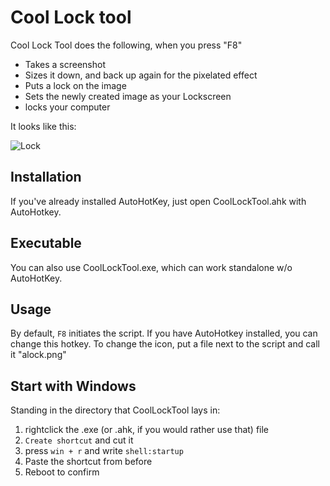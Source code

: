 # Cool Lock tool
Cool Lock Tool does the following, when you press "F8"

* Takes a screenshot
* Sizes it down, and back up again for the pixelated effect
* Puts a lock on the image
* Sets the newly created image as your Lockscreen
* locks your computer

It looks like this:

![Lock](https://user-images.githubusercontent.com/22538066/83337516-4e558400-a2bc-11ea-9697-2b30f6ea505e.png)

## Installation
If you've already installed AutoHotKey, just open CoolLockTool.ahk with AutoHotkey.

## Executable
You can also use CoolLockTool.exe, which can work standalone w/o AutoHotKey.

## Usage
By default, `F8` initiates the script. If you have AutoHotkey installed, you can change this hotkey.
To change the icon, put a file next to the script and call it "alock.png"

## Start with Windows
Standing in the directory that CoolLockTool lays in:

1. rightclick the .exe (or .ahk, if you would rather use that) file
2. `Create shortcut` and cut it
3. press `win + r` and write `shell:startup`
4. Paste the shortcut from before 
5. Reboot to confirm 
